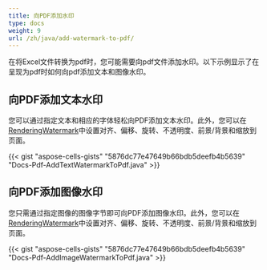 ```yaml
---
title: 向PDF添加水印
type: docs
weight: 9
url: /zh/java/add-watermark-to-pdf/
---
```


在将Excel文件转换为pdf时，您可能需要向pdf文件添加水印。以下示例显示了在呈现为pdf时如何向pdf添加文本和图像水印。

## **向PDF添加文本水印**

您可以通过指定文本和相应的字体轻松向PDF添加文本水印。此外，您可以在[RenderingWatermark](https://reference.aspose.com/cells/java/com.aspose.cells/renderingwatermark/)中设置对齐、偏移、旋转、不透明度、前景/背景和缩放到页面。

{{< gist "aspose-cells-gists" "5876dc77e47649b66bdb5deefb4b5639" "Docs-Pdf-AddTextWatermarkToPdf.java" >}}

## **向PDF添加图像水印**

您只需通过指定图像的图像字节即可向PDF添加图像水印。此外，您可以在[RenderingWatermark](https://reference.aspose.com/cells/java/com.aspose.cells/renderingwatermark/)中设置对齐、偏移、旋转、不透明度、前景/背景和缩放到页面。

{{< gist "aspose-cells-gists" "5876dc77e47649b66bdb5deefb4b5639" "Docs-Pdf-AddImageWatermarkToPdf.java" >}}

